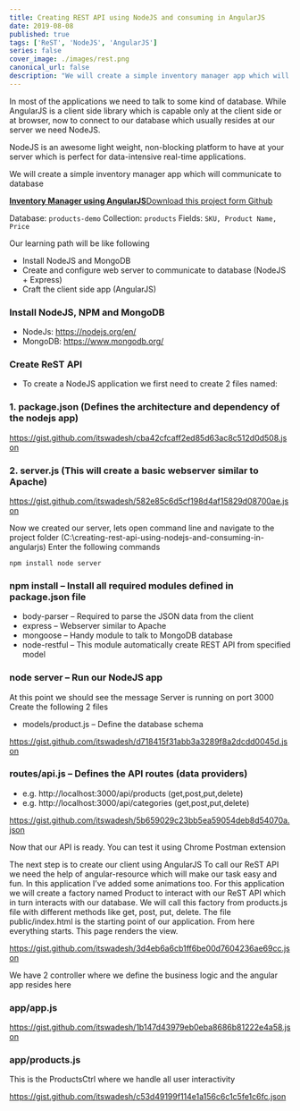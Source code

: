 ```yaml
---
title: Creating REST API using NodeJS and consuming in AngularJS
date: 2019-08-08
published: true
tags: ['ReST', 'NodeJS', 'AngularJS']
series: false
cover_image: ./images/rest.png
canonical_url: false
description: "We will create a simple inventory manager app which will communicate to database"
---
```

In most of the applications we need to talk to some kind of database. While AngularJS is a client side library which is capable only at the client side or at browser, now to connect to our database which usually resides at our server we need NodeJS.

NodeJS is an awesome light weight, non-blocking platform to have at your server which is perfect for data-intensive real-time applications.

We will create a simple inventory manager app which will communicate to database

<!-- <a href="http://rest.iotutorials.com/" class="button green" target="_blank">Live Demo</a>  -->
<div class="github">
    <a href="https://github.com/itswadesh/simple-restful-api-angularjs" rel="nofollow" target="_blank">
        <b>Inventory Manager using AngularJS</b>Download this project form Github
    </a>
</div>

Database: `products-demo` Collection: `products` Fields: `SKU, Product Name, Price`

Our learning path will be like following

- Install NodeJS and MongoDB
- Create and configure web server to communicate to database (NodeJS + Express)
- Craft the client side app (AngularJS)

### Install NodeJS, NPM and MongoDB
- NodeJs: https://nodejs.org/en/
- MongoDB: https://www.mongodb.org/

### Create ReST API
- To create a NodeJS application we first need to create 2 files named:

### 1. package.json (Defines the architecture and dependency of the nodejs app)

https://gist.github.com/itswadesh/cba42cfcaff2ed85d63ac8c512d0d508.json

### 2. server.js (This will create a basic webserver similar to Apache)

https://gist.github.com/itswadesh/582e85c6d5cf198d4af15829d08700ae.json

Now we created our server, lets open command line and navigate to the project folder (C:\creating-rest-api-using-nodejs-and-consuming-in-angularjs)
Enter the following commands

```
npm install node server
```

### npm install – Install all required modules defined in package.json file
- body-parser – Required to parse the JSON data from the client
- express – Webserver similar to Apache
- mongoose – Handy module to talk to MongoDB database
- node-restful – This module automatically create REST API from specified model

### node server – Run our NodeJS app
At this point we should see the message Server is running on port 3000
Create the following 2 files

- models/product.js – Define the database schema

https://gist.github.com/itswadesh/d718415f31abb3a3289f8a2dcdd0045d.json

### routes/api.js – Defines the API routes (data providers)
- e.g. http://localhost:3000/api/products (get,post,put,delete)
- e.g. http://localhost:3000/api/categories (get,post,put,delete)

https://gist.github.com/itswadesh/5b659029c23bb5ea59054deb8d54070a.json

Now that our API is ready. You can test it using Chrome Postman extension

The next step is to create our client using AngularJS
To call our ReST API we need the help of angular-resource which will make our task easy and fun.
In this application I’ve added some animations too.
For this application we will create a factory named Product to interact with our ReST API which in turn interacts with our database.
We will call this factory from products.js file with different methods like get, post, put, delete.
The file public/index.html is the starting point of our application. From here everything starts. This page renders the view.

https://gist.github.com/itswadesh/3d4eb6a6cb1ff6be00d7604236ae69cc.json

We have 2 controller where we define the business logic and the angular app resides here

### app/app.js

https://gist.github.com/itswadesh/1b147d43979eb0eba8686b81222e4a58.json

### app/products.js
This is the ProductsCtrl where we handle all user interactivity

https://gist.github.com/itswadesh/c53d49199f114e1a156c6c1c5fe1c6fc.json